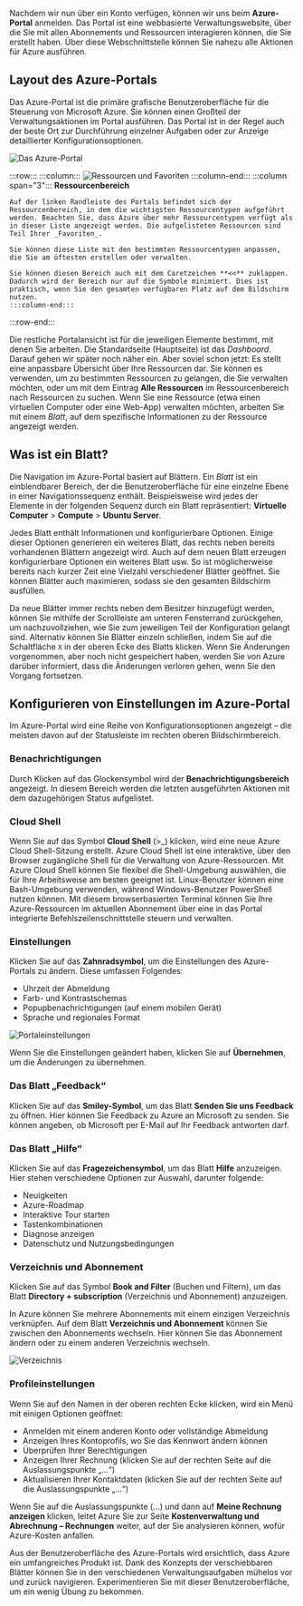 Nachdem wir nun über ein Konto verfügen, können wir uns beim **Azure-Portal** anmelden. Das Portal ist eine webbasierte Verwaltungswebsite, über die Sie mit allen Abonnements und Ressourcen interagieren können, die Sie erstellt haben. Über diese Webschnittstelle können Sie nahezu alle Aktionen für Azure ausführen.

## <a name="azure-portal-layout"></a>Layout des Azure-Portals

Das Azure-Portal ist die primäre grafische Benutzeroberfläche für die Steuerung von Microsoft Azure. Sie können einen Großteil der Verwaltungsaktionen im Portal ausführen. Das Portal ist in der Regel auch der beste Ort zur Durchführung einzelner Aufgaben oder zur Anzeige detaillierter Konfigurationsoptionen.

![Das Azure-Portal](../media/5-portal.png)

:::row:::
    :::column:::
    ![Ressourcen und Favoriten](../media/5-favorites.png)
    :::column-end:::
    :::column span="3":::
    **Ressourcenbereich**
    
    Auf der linken Randleiste des Portals befindet sich der Ressourcenbereich, in dem die wichtigsten Ressourcentypen aufgeführt werden. Beachten Sie, dass Azure über mehr Ressourcentypen verfügt als in dieser Liste angezeigt werden. Die aufgelisteten Ressourcen sind Teil Ihrer _Favoriten_. 

    Sie können diese Liste mit den bestimmten Ressourcentypen anpassen, die Sie am öftesten erstellen oder verwalten. 

    Sie können diesen Bereich auch mit dem Caretzeichen **<<** zuklappen. Dadurch wird der Bereich nur auf die Symbole minimiert. Dies ist praktisch, wenn Sie den gesamten verfügbaren Platz auf dem Bildschirm nutzen.
    :::column-end:::
:::row-end:::

Die restliche Portalansicht ist für die jeweiligen Elemente bestimmt, mit denen Sie arbeiten. Die Standardseite (Hauptseite) ist das _Dashboard_. Darauf gehen wir später noch näher ein. Aber soviel schon jetzt: Es stellt eine anpassbare Übersicht über Ihre Ressourcen dar. Sie können es verwenden, um zu bestimmten Ressourcen zu gelangen, die Sie verwalten möchten, oder um mit dem Eintrag **Alle Ressourcen** im Ressourcenbereich nach Ressourcen zu suchen. Wenn Sie eine Ressource (etwa einen virtuellen Computer oder eine Web-App) verwalten möchten, arbeiten Sie mit einem _Blatt_, auf dem spezifische Informationen zu der Ressource angezeigt werden.

## <a name="what-is-a-blade"></a>Was ist ein Blatt?

Die Navigation im Azure-Portal basiert auf Blättern. Ein _Blatt_ ist ein einblendbarer Bereich, der die Benutzeroberfläche für eine einzelne Ebene in einer Navigationssequenz enthält. Beispielsweise wird jedes der Elemente in der folgenden Sequenz durch ein Blatt repräsentiert: **Virtuelle Computer** > **Compute** > **Ubuntu Server**.

Jedes Blatt enthält Informationen und konfigurierbare Optionen. Einige dieser Optionen generieren ein weiteres Blatt, das rechts neben bereits vorhandenen Blättern angezeigt wird. Auch auf dem neuen Blatt erzeugen konfigurierbare Optionen ein weiteres Blatt usw. So ist möglicherweise bereits nach kurzer Zeit eine Vielzahl verschiedener Blätter geöffnet. Sie können Blätter auch maximieren, sodass sie den gesamten Bildschirm ausfüllen.

Da neue Blätter immer rechts neben dem Besitzer hinzugefügt werden, können Sie mithilfe der Scrollleiste am unteren Fensterrand zurückgehen, um nachzuvollziehen, wie Sie zum jeweiligen Teil der Konfiguration gelangt sind. Alternativ können Sie Blätter einzeln schließen, indem Sie auf die Schaltfläche `X` in der oberen Ecke des Blatts klicken. Wenn Sie Änderungen vorgenommen, aber noch nicht gespeichert haben, werden Sie von Azure darüber informiert, dass die Änderungen verloren gehen, wenn Sie den Vorgang fortsetzen.

## <a name="configuring-settings-in-the-azure-portal"></a>Konfigurieren von Einstellungen im Azure-Portal

Im Azure-Portal wird eine Reihe von Konfigurationsoptionen angezeigt – die meisten davon auf der Statusleiste im rechten oberen Bildschirmbereich.

### <a name="notifications"></a>Benachrichtigungen

Durch Klicken auf das Glockensymbol wird der **Benachrichtigungsbereich** angezeigt. In diesem Bereich werden die letzten ausgeführten Aktionen mit dem dazugehörigen Status aufgelistet.

### <a name="cloud-shell"></a>Cloud Shell

Wenn Sie auf das Symbol **Cloud Shell** (>_) klicken, wird eine neue Azure Cloud Shell-Sitzung erstellt. Azure Cloud Shell ist eine interaktive, über den Browser zugängliche Shell für die Verwaltung von Azure-Ressourcen. Mit Azure Cloud Shell können Sie flexibel die Shell-Umgebung auswählen, die für Ihre Arbeitsweise am besten geeignet ist. Linux-Benutzer können eine Bash-Umgebung verwenden, während Windows-Benutzer PowerShell nutzen können. Mit diesem browserbasierten Terminal können Sie Ihre Azure-Ressourcen im aktuellen Abonnement über eine in das Portal integrierte Befehlszeilenschnittstelle steuern und verwalten.

### <a name="settings"></a>Einstellungen

Klicken Sie auf das **Zahnradsymbol**, um die Einstellungen des Azure-Portals zu ändern. Diese umfassen Folgendes:

- Uhrzeit der Abmeldung
- Farb- und Kontrastschemas
- Popupbenachrichtigungen (auf einem mobilen Gerät)
- Sprache und regionales Format

![Portaleinstellungen](../media/5-settings-blade.png)

Wenn Sie die Einstellungen geändert haben, klicken Sie auf **Übernehmen**, um die Änderungen zu übernehmen.

### <a name="feedback-blade"></a>Das Blatt „Feedback“

Klicken Sie auf das **Smiley-Symbol**, um das Blatt **Senden Sie uns Feedback** zu öffnen. Hier können Sie Feedback zu Azure an Microsoft zu senden. Sie können angeben, ob Microsoft per E-Mail auf Ihr Feedback antworten darf.

### <a name="help-blade"></a>Das Blatt „Hilfe“

Klicken Sie auf das **Fragezeichensymbol**, um das Blatt **Hilfe** anzuzeigen. Hier stehen verschiedene Optionen zur Auswahl, darunter folgende:

- Neuigkeiten
- Azure-Roadmap
- Interaktive Tour starten
- Tastenkombinationen
- Diagnose anzeigen
- Datenschutz und Nutzungsbedingungen

### <a name="directory-and-subscription"></a>Verzeichnis und Abonnement

Klicken Sie auf das Symbol **Book and Filter** (Buchen und Filtern), um das Blatt **Directory + subscription** (Verzeichnis und Abonnement) anzuzeigen.

In Azure können Sie mehrere Abonnements mit einem einzigen Verzeichnis verknüpfen. Auf dem Blatt **Verzeichnis und Abonnement** können Sie zwischen den Abonnements wechseln. Hier können Sie das Abonnement ändern oder zu einem anderen Verzeichnis wechseln.

![Verzeichnis](../media/5-directory-blade.png)

### <a name="profile-settings"></a>Profileinstellungen

Wenn Sie auf den Namen in der oberen rechten Ecke klicken, wird ein Menü mit einigen Optionen geöffnet:

- Anmelden mit einem anderen Konto oder vollständige Abmeldung
- Anzeigen Ihres Kontoprofils, wo Sie das Kennwort ändern können
- Überprüfen Ihrer Berechtigungen
- Anzeigen Ihrer Rechnung (klicken Sie auf der rechten Seite auf die Auslassungspunkte „...“)
- Aktualisieren Ihrer Kontaktdaten (klicken Sie auf der rechten Seite auf die Auslassungspunkte „...“)

Wenn Sie auf die Auslassungspunkte (...) und dann auf **Meine Rechnung anzeigen** klicken, leitet Azure Sie zur Seite **Kostenverwaltung und Abrechnung – Rechnungen** weiter, auf der Sie analysieren können, wofür Azure-Kosten anfallen.

Aus der Benutzeroberfläche des Azure-Portals wird ersichtlich, dass Azure ein umfangreiches Produkt ist. Dank des Konzepts der verschiebbaren Blätter können Sie in den verschiedenen Verwaltungsaufgaben mühelos vor und zurück navigieren. Experimentieren Sie mit dieser Benutzeroberfläche, um ein wenig Übung zu bekommen.
